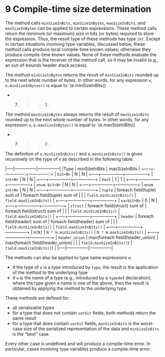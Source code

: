 # 9 Compile-time size determination


The method calls `minSizeInBits`, `minSizeInBytes`, `maxSizeInBits`, and
`maxSizeInBytes` can be applied to certain expressions. These method
calls return the minimum (or maximum) size in bits (or bytes) required
to store the expression. Thus, the result type of these methods has type
`int`. Except in certain situations involving type variables, discussed
below, these method calls produce local compile-time known values;
otherwise they produce compile-time known values. None of these methods
evaluate the expression that is the receiver of the method call, so it
may be invalid (e.g., an out-of-bounds header stack access).

The method `minSizeInBytes` returns the result of `minSizeInBits`
rounded up to the next whole number of bytes. In other words, for any
expression `e`, `e.minSizeInBytes()` is equal to `(e.minSizeInBits()
+ 7) >> 3`.

The method `maxSizeInBytes` always returns the result of `maxSizeInBits`
rounded up to the next whole number of bytes. In other words, for any
expression `e`, `e.maxSizeInBytes()` is equal to `(e.maxSizeInBits()
+ 7) >> 3`.

The definition of `e.minSizeInBits()` and `e.maxSizeInBits()` is given
recursively on the type of `e` as described in the following table:

|—–|—————|—————| |Type | minSizeInBits | maxSizeInBits |
+—–+:————-:+:————-:+ | `bit<N>` | N | N |
+—–+—————+—————+ | `int<N>` | N | N |
+—–+—————+—————+ | `bool` | 1 | 1 |
+—–+—————+—————+ | `enum bit<N>` | N | N |
+—–+—————+—————+ | `enum int<N>` | N | N |
+—–+—————+—————+ | `tuple` | foreach
field(tuple) sum of | foreach field(tuple) sum of | | |
`field.minSizeInBits()` | `field.maxSizeInBits()` | +—–+—————+—————+ |
`varbit<N>` | 0 | N | +—–+—————+—————+ | `struct` | foreach
field(struct) sum of | foreach field(struct) sum of | | |
`field.minSizeInBits()` | `field.maxSizeInBits()` | +—–+—————+—————+ |
`header` | foreach field(header) sum of | foreach field(header) sum of |
| | `field.minSizeInBits()` | `field.maxSizeInBits()` | +—–+—————+—————+
| `H[N]` | `N * H.minSizeInBits()` | `N * H.maxSizeInBits()` |
+—–+—————+—————+ | `header_union` | max(foreach
field(header\_union) | max(foreach field(header\_union) | | |
`field.minSizeInBits()`) | `field.maxSizeInBits()`) | |—–|—————|—————|

The methods can also be applied to type name expressions `e`:

  - if the type of `e` is a type introduced by `type`, the result is the
    application of the method to the underlying type
  - if `e` is the name of a type (e.g., introduced by a `typedef`
    declaration), where the type given a name is one of the above, then
    the result is obtained by applying the method to the underlying
    type.

These methods are defined for:

  - all serializable types
  - for a type that does not contain `varbit` fields, both methods
    return the same result
  - for a type that does contain `varbit` fields, `maxSizeInBits` is the
    worst-case size of the serialized representation of the data and
    `minSizeInBits` is the “best” case.

Every other case is undefined and will produce a compile-time error. In
particular, cases involving type variables produce a compile-time error.

